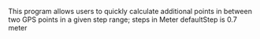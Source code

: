 
This program allows users to quickly calculate additional points in between two GPS points in a given step range; 
steps in Meter
defaultStep is 0.7 meter